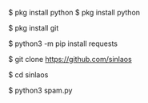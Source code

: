 

$ pkg install python
$ pkg install python

$ pkg install git

$ python3 -m pip install requests

$ git clone https://github.com/sinlaos

$ cd sinlaos

$ python3 spam.py
<!--
**sinlaos/sinlaos** is a ✨ _special_ ✨ repository because its `README.md` (this file) appears on your GitHub profile.

Here are some ideas to get you started:

- 🔭 I’m c![Screenshot_20210612_074911](https://user-images.githubusercontent.com/85740589/121761167-7545c780-cb58-11eb-9e30-daf8dd7e29d2.jpg)
urrently working on ...
- 🌱 I’m currently learning ...
- 👯 I’m looking to collaborate on ...
- 🤔 I’m looking for help with ...
- 💬 Ask me about ...
- 📫 How to reach me: ...
- 😄 Pronouns: ...
- ⚡ Fun fact: ...
-->
